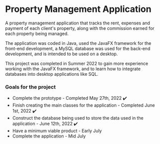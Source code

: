 # Property Management Application

A property management application that tracks the rent, expenses and payment of each client's property, along with the commission earned for each property being managed.

The application was coded in Java, used the JavaFX framework for the front-end development, a MySQL database was used for the back-end development, and is intended to be used on a desktop.

This project was completed in Summer 2022 to gain more experience working with the JavaFX framework, and to learn how to integrate databases into desktop applications like SQL.

### Goals for the project

- Complete the prototype - Completed May 27th, 2022 ✔️
- Finish creating the main classes for the application - Completed June 1st, 2022 ✔️
- Construct the database being used to store the data used in the application - June 12th, 2022 ✔️
- Have a minimum viable product - Early July
- Complete the application - Mid July
